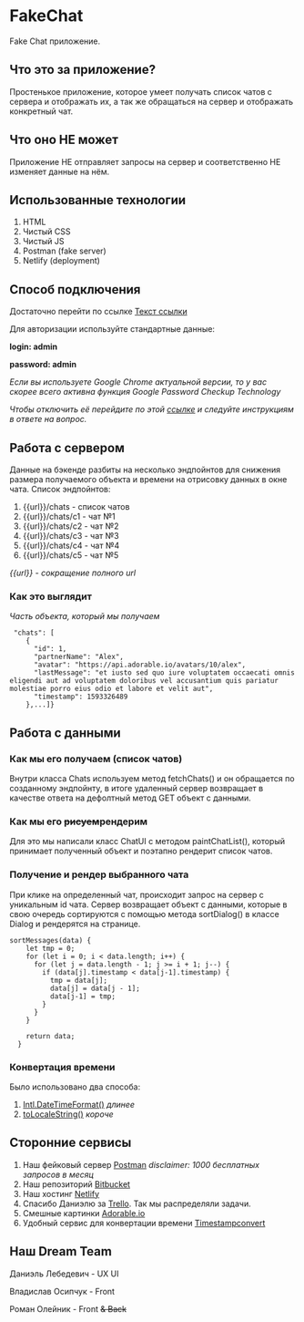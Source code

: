 # FakeChat

Fake Chat приложение.

## Что это за приложение?

Простенькое приложение, которое умеет получать список чатов с сервера и отображать их, а так же обращаться на сервер и отображать конкретный чат.

## Что оно НЕ может

Приложение НЕ отправляет запросы на сервер и соответственно НЕ изменяет данные на нём.

## Использованные технологии

1. HTML
2. Чистый CSS
3. Чистый JS
4. Postman (fake server)
5. Netlify (deployment)

## Способ подключения

Достаточно перейти по ссылке [Текст ссылки](https://www.google.com.ua/)

Для авторизации используйте стандартные данные:

**login: admin**

**password: admin**

*Если вы используете Google Chrome актуальной версии, то у вас скорее всего активна функция Google Password Checkup Technology*

*Чтобы отключить её перейдите по этой [ссылке](https://support.google.com/accounts/thread/24564268?hl=en) и следуйте инструкциям в ответе на вопрос.*

## Работа с сервером

Данные на бэкенде разбиты на несколько эндпойнтов для снижения размера получаемого объекта и времени на отрисовку данных в окне чата.
Список эндпойнтов:
1. {{url}}/chats - список чатов
2. {{url}}/chats/c1 - чат №1
3. {{url}}/chats/c2 - чат №2
4. {{url}}/chats/c3 - чат №3
5. {{url}}/chats/c4 - чат №4
6. {{url}}/chats/c5 - чат №5

*{{url}} - сокращение полного url* 

### Как это выглядит
*Часть объекта, который мы получаем*

```{
 "chats": [
    {
      "id": 1,
      "partnerName": "Alex",
      "avatar": "https://api.adorable.io/avatars/10/alex",
      "lastMessage": "et iusto sed quo iure voluptatem occaecati omnis eligendi aut ad voluptatem doloribus vel accusantium quis pariatur molestiae porro eius odio et labore et velit aut",
      "timestamp": 1593326489
    },...]}
```

## Работа с данными

### Как мы его получаем (список чатов)

Внутри класса Chats используем метод fetchChats() и  он обращается по созданному эндпойнту, в итоге удаленный сервер возвращает в качестве ответа на дефолтный метод GET объект с данными.

### Как мы его ~~рисуем~~рендерим

Для это мы написали класс ChatUI с методом paintChatList(), который принимает полученный объект и поэтапно рендерит список чатов.

### Получение и рендер выбранного чата

При клике на определенный чат, происходит запрос на сервер с уникальным id чата. Сервер возвращает объект с данными, которые в свою очередь сортируются с помощью метода sortDialog() в классе Dialog и рендерятся на странице.
```
sortMessages(data) {
    let tmp = 0;
    for (let i = 0; i < data.length; i++) {
      for (let j = data.length - 1; j >= i + 1; j--) {
        if (data[j].timestamp < data[j-1].timestamp) {
          tmp = data[j];
          data[j] = data[j - 1];
          data[j-1] = tmp;
        }
      }
    }

    return data;
  }
```

### Конвертация времени

Было использовано два способа:
1. [Intl.DateTimeFormat()](https://developer.mozilla.org/ru/docs/Web/JavaScript/Reference/Global_Objects/Intl/DateTimeFormat) *длинее*
2. [toLocaleString()](https://developer.mozilla.org/ru/docs/Web/JavaScript/Reference/Global_Objects/Date/toLocaleString) *короче*

## Сторонние сервисы

1. Наш фейковый сервер [Postman](https://www.postman.com/) *disclaimer: 1000 бесплатных запросов в месяц*
2. Наш репозиторий [Bitbucket](https://bitbucket.org/) 
3. Наш хостинг [Netlify](https://www.netlify.com/)
4. Спасибо Даниэлю за [Trello](https://trello.com). Так мы распределяли задачи.
5. Смешные картинки [Adorable.io](https://adorable.io/)
6. Удобный сервис для конвертации времени [Timestampconvert](https://www.timestampconvert.com/)

## Наш Dream Team
Даниэль Лебедевич - UX UI 

Владислав Осипчук - Front 

Роман Олейник - Front ~~& Back~~ 
